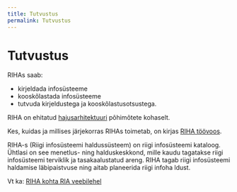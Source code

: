 ```yaml
---
title: Tutvustus
permalink: Tutvustus
---
```


# Tutvustus

RIHAs saab:

- kirjeldada infosüsteeme
- kooskõlastada infosüsteeme
- tutvuda kirjeldustega ja kooskõlastusotsustega.

RIHA on ehitatud [hajusarhitektuuri](Arhitektuur) põhimõtete kohaselt.

Kes, kuidas ja millises järjekorras RIHAs toimetab, on kirjas [RIHA töövoos](Toovoog).

<p class='teine'>
RIHA-s (Riigi infosüsteemi haldussüsteem) on riigi infosüsteemi kataloog. Ühtlasi on see menetlus- ning halduskeskkond, mille kaudu tagatakse riigi infosüsteemi terviklik ja tasakaalustatud areng. RIHA tagab riigi infosüsteemi haldamise läbipaistvuse ning aitab planeerida riigi infoha
ldust.
</p>

Vt ka: [RIHA kohta RIA veebilehel](https://www.ria.ee/ee/riha.html)


